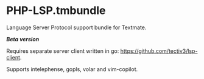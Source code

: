 # PHP-LSP.tmbundle
Language Server Protocol support bundle for Textmate.

___Beta version___

Requires separate server client written in go: https://github.com/tectiv3/lsp-client.

Supports intelephense, gopls, volar and vim-copilot.

